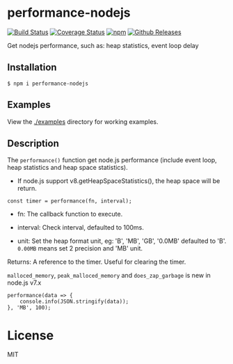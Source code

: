 # performance-nodejs


[![Build Status](https://travis-ci.org/vicanso/performance-nodejs.svg?style=flat-square)](https://travis-ci.org/vicanso/performance-nodejs)
[![Coverage Status](https://img.shields.io/coveralls/vicanso/performance-nodejs/master.svg?style=flat)](https://coveralls.io/r/vicanso/performance-nodejs?branch=master)
[![npm](http://img.shields.io/npm/v/performance-nodejs.svg?style=flat-square)](https://www.npmjs.org/package/performance-nodejs)
[![Github Releases](https://img.shields.io/npm/dm/performance-nodejs.svg?style=flat-square)](https://github.com/vicanso/performance-nodejs)

  Get nodejs performance, such as: heap statistics, event loop delay

## Installation

```
$ npm i performance-nodejs
```

## Examples
  
View the [./examples](examples) directory for working examples. 


## Description

  The `performance()` function get node.js performance (include event loop, heap statistics and heap space statistics). 

  * If node.js support v8.getHeapSpaceStatistics(), the heap space will be return.

```
const timer = performance(fn, interval);
```

* fn: The callback function to execute.

* interval: Check interval, defaulted to 100ms.

* unit: Set the heap format unit, eg: 'B', 'MB', 'GB', '0.0MB' defaulted to 'B'. `0.00MB` means set 2 precision and 'MB' unit.

Returns: A reference to the timer. Useful for clearing the timer. 

`malloced_memory`, `peak_malloced_memory` and `does_zap_garbage` is new in node.js v7.x

```
performance(data => {
	console.info(JSON.stringify(data));
}, 'MB', 100);
```

# License

MIT

